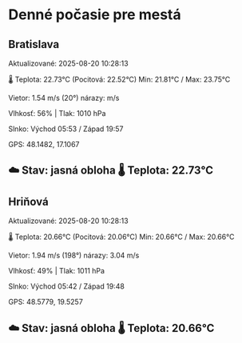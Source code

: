 ﻿# Denné počasie pre mestá

## Bratislava
Aktualizované: 2025-08-20 10:28:13

🌡️ Teplota: 22.73°C 
(Pocitová: 22.52°C)
Min: 21.81°C / Max: 23.75°C

Vietor: 1.54 m/s    (20°) 
nárazy:  m/s

Vlhkosť: 56% | Tlak: 1010 hPa

Slnko: Východ 05:53 / Západ 19:57

GPS: 48.1482, 17.1067

☁️ Stav: jasná obloha        🌡️ Teplota: 22.73°C
---

## Hriňová
Aktualizované: 2025-08-20 10:28:13

🌡️ Teplota: 20.66°C 
(Pocitová: 20.06°C)
Min: 20.66°C / Max: 20.66°C

Vietor: 1.94 m/s (198°)
nárazy: 3.04 m/s

Vlhkosť: 49% | Tlak: 1011 hPa

Slnko: Východ 05:42 / Západ 19:48

GPS: 48.5779, 19.5257

☁️ Stav: jasná obloha        🌡️ Teplota: 20.66°C
---
